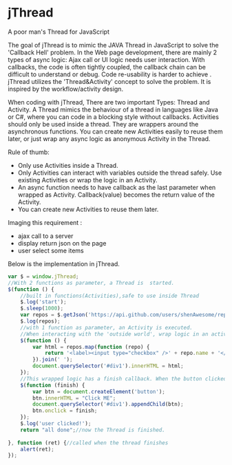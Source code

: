 # jThread
A poor man's Thread for JavaScript

The goal of jThread is to mimic the JAVA Thread in JavaScript to solve the 'Callback Hell' problem. In the Web page development, there are mainly 2 types of async logic: Ajax call or UI logic needs user interaction. 
With callbacks, the code is often tightly coupled, the callback chain can be difficult to understand or debug. Code re-usability is harder to achieve . jThread utilizes the 'Thread&Activity' concept to solve the problem. 
It is inspired by the workflow/activity design.

When coding with jThread, There are two important Types: Thread and Activity. A Thread mimics the behaviour of a thread in languages like Java or C#, where you can code in a blocking style without callbacks. 
Activities should only be used inside a thread. They are wrappers around the asynchronous functions. You can create new Activities easily to reuse them later, or just wrap any async logic as anonymous Activity in the Thread.

Rule of thumb:
* Only use Activities inside a Thread.
* Only Activities can interact with variables outside the thread safely. Use existing Activities or wrap the logic in an Activity. 
* An async function needs to have callback as the last parameter when wrapped as Activity. Callback(value) becomes the return value of the Activity.
* You can create new Activities to reuse them later.

Imaging this requirement :  

* ajax call to a server 
* display return json on the page
* user select some items

Below is the implementation in jThread.

```javascript
var $ = window.jThread; 
//With 2 functions as parameter, a Thread is  started.
$(function () {
	//built in functions(Activities),safe to use inside Thread
	$.log('start');
	$.sleep(1000);
	var repos = $.getJson('https://api.github.com/users/shenAwesome/repos');
	$.log(repos);
	//with 1 function as parameter, an Activity is executed.
	//When interacting with the 'outside world', wrap logic in an activity
	$(function () {
		var html = repos.map(function (repo) {
			return '<label><input type="checkbox" />' + repo.name + '</label></br>';
		}).join(' ');
		document.querySelector('#div1').innerHTML = html;
	});
	//This wrapped logic has a finish callback. When the button clicked, this activity finishes and the thread will continue.
	$(function (finish) {
		var btn = document.createElement('button');
		btn.innerHTML = "Click ME";
		document.querySelector('#div1').appendChild(btn);
		btn.onclick = finish;
	});
	$.log('user clicked!'); 
	return "all done";//now the Thread is finished. 
	
}, function (ret) {//called when the thread finishes
	alert(ret);
});
```